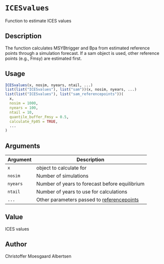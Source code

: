 # `ICESvalues`

Function to estimate ICES values


## Description

The function calculates MSYBtrigger and Bpa from estimated reference points through a simulation forecast. If a sam object is used, other reference points (e.g., Fmsy) are estimated first.


## Usage

```r
ICESvalues(x, nosim, nyears, ntail, ...)
list(list("ICESvalues"), list("sam"))(x, nosim, nyears, ...)
list(list("ICESvalues"), list("sam_referencepoints"))(
  x,
  nosim = 1000,
  nyears = 100,
  ntail = 10,
  quantile_buffer_Fmsy = 0.5,
  calculate_Fp05 = TRUE,
  ...
)
```


## Arguments

Argument      |Description
------------- |----------------
`x`     |     object to calculate for
`nosim`     |     Number of simulations
`nyears`     |     Number of years to forecast before equilibrium
`ntail`     |     Number of years to use for calculations
`...`     |     Other parameters passed to [referencepoints](#referencepoints)


## Value

ICES values


## Author

Christoffer Moesgaard Albertsen


